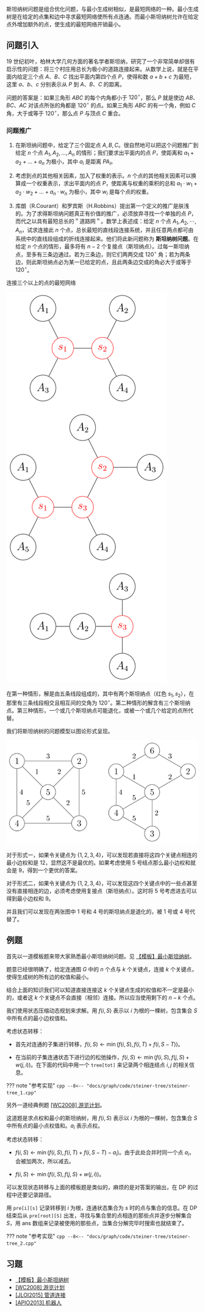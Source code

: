 斯坦纳树问题是组合优化问题，与最小生成树相似，是最短网络的一种。最小生成树是在给定的点集和边中寻求最短网络使所有点连通。而最小斯坦纳树允许在给定点外增加额外的点，使生成的最短网络开销最小。

## 问题引入

19 世纪初叶，柏林大学几何方面的著名学者斯坦纳，研究了一个非常简单却很有启示性的问题：将三个村庄用总长为极小的道路连接起来。从数学上说，就是在平面内给定三个点 $A$、$B$、$C$ 找出平面内第四个点 $P$，使得和数 $a+b+c$ 为最短，这里 $a$、$b$、$c$ 分别表示从 $P$ 到 $A$、$B$、$C$ 的距离。

问题的答案是：如果三角形 $\textit{ABC}$ 的每个内角都小于 $120^{\circ}$，那么 $P$ 就是使边 $\textit{AB}$、$\textit{BC}$、$\textit{AC}$ 对该点所张的角都是 $120^{\circ}$ 的点。如果三角形 $\textit{ABC}$ 的有一个角，例如 $C$ 角，大于或等于 $120^{\circ}$，那么点 $P$ 与顶点 $C$ 重合。

### 问题推广

1.  在斯坦纳问题中，给定了三个固定点 $A,B,C$。很自然地可以把这个问题推广到给定 $n$ 个点 $A_1,A_2,\dots,A_n$ 的情形；我们要求出平面内的点 $P$，使距离和 $a_1+a_2+\dots+a_n$ 为极小，其中 $a_i$ 是距离 $PA_i$。

2.  考虑到点的其他相关因素，加入了权重的表示。$n$ 个点的其他相关因素可以换算成一个权重表示，求出平面内的点 $P$，使距离与权重的乘积的总和 $a_1\cdot w_1+a_2\cdot w_2+\dots+a_n\cdot w_n$ 为极小，其中 $w_i$ 是每个点的权重。

3.  库朗（R.Courant）和罗宾斯（H.Robbins）提出第一个定义的推广是肤浅的。为了求得斯坦纳问题真正有价值的推广，必须放弃寻找一个单独的点 $P$，而代之以具有最短总长的＂道路网＂。数学上表述成：给定 $n$ 个点 $A_1,A_2,\cdots,A_n$，试求连接此 $n$ 个点，总长最短的直线段连接系统，并且任意两点都可由系统中的直线段组成的折线连接起来。他们将此新问题称为 **斯坦纳树问题**。在给定 $n$ 个点的情形，最多将有 $n-2$ 个复接点（斯坦纳点）。过每一斯坦纳点，至多有三条边通过。若为三条边，则它们两两交成 $120^{\circ}$ 角；若为两条边，则此斯坦纳点必为某一已给定的点，且此两条边交成的角必大于或等于 $120^{\circ}$。

连接三个以上的点的最短网络

![steiner-tree1](./images/steiner-tree-1.svg)

在第一种情形，解是由五条线段组成的，其中有两个斯坦纳点（红色 $s_1,s_2$），在那里有三条线段相交且相互间的交角为 $120^{\circ}$。第二种情形的解含有三个斯坦纳点。第三种情形，一个或几个斯坦纳点可能退化，或被一个或几个给定的点所代替。

我们将斯坦纳树的问题模型以图论形式呈现。

![steiner-tree2](./images/steiner-tree-2.svg)

对于形式一，如果令关键点为 $\{1,2,3,4\}$，可以发现若直接将这四个关键点相连的最小边权和是 12，显然这不是最优的。如果考虑使用 5 号结点那么最小边权和就会是 9，得到一个更优的答案。

对于形式二，如果令关键点为 $\{1,2,3,4\}$，可以发现这四个关键点中的一些点甚至没有直接相连的边，必须考虑使用复接点（斯坦纳点）。这时将 5 号考虑进去可以得到最小边权和 9。

并且我们可以发现在两张图中 1 号和 4 号的斯坦纳点是退化的，被 1 号或 4 号代替了。

## 例题

首先以一道模板题来带大家熟悉最小斯坦纳树问题。见 [【模板】最小斯坦纳树](https://www.luogu.com.cn/problem/P6192)。

题意已经很明确了，给定连通图 $G$ 中的 $n$ 个点与 $k$ 个关键点，连接 $k$ 个关键点，使得生成树的所有边的权值和最小。

结合上面的知识我们可以知道直接连接这 $k$ 个关键点生成的权值和不一定是最小的，或者这 $k$ 个关键点不会直接（相邻）连接。所以应当使用剩下的 $n-k$ 个点。

我们使用状态压缩动态规划来求解。用 $f(i,S)$ 表示以 $i$ 为根的一棵树，包含集合 $S$ 中所有点的最小边权值和。

考虑状态转移：

-   首先对连通的子集进行转移，$f(i,S)\leftarrow \min(f(i,S),f(i,T)+f(i,S-T))$。

-   在当前的子集连通状态下进行边的松弛操作，$f(i,S)\leftarrow \min(f(i,S),f(j,S)+w(j,i))$。在下面的代码中用一个 `tree[tot]` 来记录两个相连结点 $i,j$ 的相关信息。

??? note "参考实现"
    ```cpp
    --8<-- "docs/graph/code/steiner-tree/steiner-tree_1.cpp"
    ```

另外一道经典例题 [\[WC2008\] 游览计划](https://www.luogu.com.cn/problem/P4294)。

这道题是求点权和最小的斯坦纳树，用 $f(i,S)$ 表示以 $i$ 为根的一棵树，包含集合 $S$ 中所有点的最小点权值和。$a_i$ 表示点权。

考虑状态转移：

-   $f(i,S)\leftarrow \min(f(i,S),f(i,T)+f(i,S-T)-a_i)$。由于此处合并时同一个点 $a_i$，会被加两次，所以减去。

-   $f(i,S)\leftarrow \min(f(i,S),f(j,S)+w(j,i))$。

可以发现状态转移与上面的模板题是类似的，麻烦的是对答案的输出，在 DP 的过程中还要记录路径。

用 `pre[i][s]` 记录转移到 $i$ 为根，连通状态集合为 $s$ 时的点与集合的信息。在 DP 结束后从 `pre[root][S]` 出发，寻找与集合里的点相连的那些点并逐步分解集合 $S$，用 ans 数组来记录被使用的那些点，当集合分解完毕时搜索也就结束了。

??? note "参考实现"
    ```cpp
    --8<-- "docs/graph/code/steiner-tree/steiner-tree_2.cpp"
    ```

## 习题

-   [【模板】最小斯坦纳树](https://www.luogu.com.cn/problem/P6192)
-   [\[WC2008\] 游览计划](https://www.luogu.com.cn/problem/P4294)
-   [\[JLOI2015\] 管道连接](https://loj.ac/problem/2110)
-   [\[APIO2013\] 机器人](https://www.luogu.com.cn/problem/P3638)

